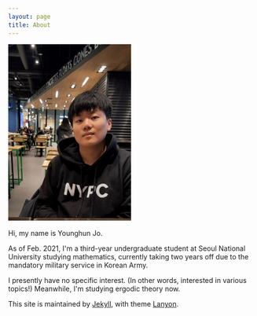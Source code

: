 ```yaml
---
layout: page
title: About
---
```


<img src="/public/assets/images/profile_resized.jpg" alt="Profile Image" width="250" style="float:none"/>

Hi, my name is Younghun Jo.

As of Feb. 2021, I'm a third-year undergraduate student at Seoul National University studying mathematics, currently taking two years off due to the mandatory military service in Korean Army.

I presently have no specific interest. (In other words, interested in various topics!) Meanwhile, I'm studying ergodic theory now.

This site is maintained by [Jekyll](https://jekyllrb.com), with theme [Lanyon](http://lanyon.getpoole.com).